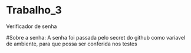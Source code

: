 # Trabalho_3
Verificador de senha

#Sobre a senha:
A senha foi passada pelo secret do github como variavel de ambiente, para que possa ser conferida nos testes
